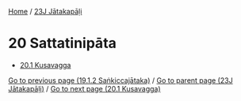 
[Home](/) / [23J Jātakapāḷi](../23J.md)

# 20 Sattatinipāta

* [20.1 Kusavagga](20/20.1.md)

[Go to previous page (19.1.2 Saṅkiccajātaka)](19/19.1/19.1.2.md) / [Go to parent page (23J Jātakapāḷi)](0.md) / [Go to next page (20.1 Kusavagga)](20/20.1.md)



